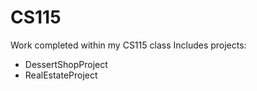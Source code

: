 # CS115
Work completed within my CS115 class
Includes projects: 
- DessertShopProject
- RealEstateProject
